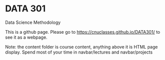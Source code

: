 # DATA 301
Data Science Methodology

This is a github page.  Please go to https://cnuclasses.github.io/DATA301/ to see it as a webpage.

Note: the content folder is course content, anything above it is HTML page display.  Spend most of your time in navbar/lectures and navbar/projects
